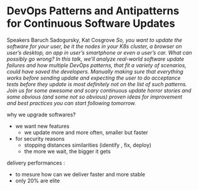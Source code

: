 # DevOps Patterns and Antipatterns for Continuous Software Updates
Speakers Baruch Sadogursky, Kat Cosgrove
_So, you want to update the software for your user, be it the nodes in your K8s cluster, a browser on user’s desktop, an app in user’s smartphone or even a user’s car. What can possibly go wrong? In this talk, we’ll analyze real-world software update failures and how multiple DevOps patterns, that fit a variety of scenarios, could have saved the developers. Manually making sure that everything works before sending update and expecting the user to do acceptance tests before they update is most definitely not on the list of such patterns. Join us for some awesome and scary continuous update horror stories and some obvious (and some not so obvious) proven ideas for improvement and best practices you can start following tomorrow._

why we upgrade softwares?
 - we want new features
   - we update more and more often, smaller but faster
 - for security reasons 
   - stopping distances similarities (identify , fix, deploy)
   - the more we wait, the bigger it gets

delivery performances : 
  - to mesure how can we deliver faster and more stable 
  - only 20% are elite
  
